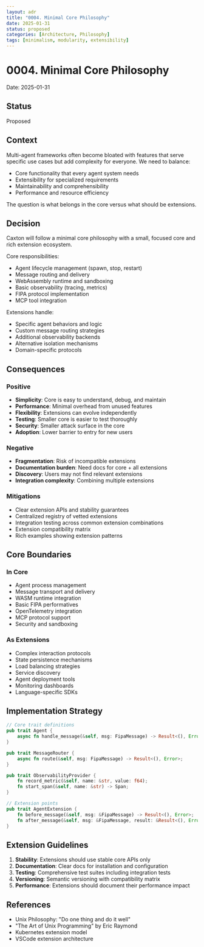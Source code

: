 ```yaml
---
layout: adr
title: "0004. Minimal Core Philosophy"
date: 2025-01-31
status: proposed
categories: [Architecture, Philosophy]
tags: [minimalism, modularity, extensibility]
---
```


# 0004. Minimal Core Philosophy

Date: 2025-01-31

## Status

Proposed

## Context

Multi-agent frameworks often become bloated with features that serve specific use cases but add complexity for everyone. We need to balance:
- Core functionality that every agent system needs
- Extensibility for specialized requirements
- Maintainability and comprehensibility
- Performance and resource efficiency

The question is what belongs in the core versus what should be extensions.

## Decision

Caxton will follow a minimal core philosophy with a small, focused core and rich extension ecosystem.

Core responsibilities:
- Agent lifecycle management (spawn, stop, restart)
- Message routing and delivery
- WebAssembly runtime and sandboxing
- Basic observability (tracing, metrics)
- FIPA protocol implementation
- MCP tool integration

Extensions handle:
- Specific agent behaviors and logic
- Custom message routing strategies
- Additional observability backends
- Alternative isolation mechanisms
- Domain-specific protocols

## Consequences

### Positive

- **Simplicity**: Core is easy to understand, debug, and maintain
- **Performance**: Minimal overhead from unused features
- **Flexibility**: Extensions can evolve independently
- **Testing**: Smaller core is easier to test thoroughly
- **Security**: Smaller attack surface in the core
- **Adoption**: Lower barrier to entry for new users

### Negative

- **Fragmentation**: Risk of incompatible extensions
- **Documentation burden**: Need docs for core + all extensions
- **Discovery**: Users may not find relevant extensions
- **Integration complexity**: Combining multiple extensions

### Mitigations

- Clear extension APIs and stability guarantees
- Centralized registry of vetted extensions
- Integration testing across common extension combinations
- Extension compatibility matrix
- Rich examples showing extension patterns

## Core Boundaries

### In Core
- Agent process management
- Message transport and delivery
- WASM runtime integration
- Basic FIPA performatives
- OpenTelemetry integration
- MCP protocol support
- Security and sandboxing

### As Extensions
- Complex interaction protocols
- State persistence mechanisms
- Load balancing strategies
- Service discovery
- Agent deployment tools
- Monitoring dashboards
- Language-specific SDKs

## Implementation Strategy

```rust
// Core trait definitions
pub trait Agent {
    async fn handle_message(&self, msg: FipaMessage) -> Result<(), Error>;
}

pub trait MessageRouter {
    async fn route(&self, msg: FipaMessage) -> Result<(), Error>;
}

pub trait ObservabilityProvider {
    fn record_metric(&self, name: &str, value: f64);
    fn start_span(&self, name: &str) -> Span;
}

// Extension points
pub trait AgentExtension {
    fn before_message(&self, msg: &FipaMessage) -> Result<(), Error>;
    fn after_message(&self, msg: &FipaMessage, result: &Result<(), Error>);
}
```

## Extension Guidelines

1. **Stability**: Extensions should use stable core APIs only
2. **Documentation**: Clear docs for installation and configuration
3. **Testing**: Comprehensive test suites including integration tests
4. **Versioning**: Semantic versioning with compatibility matrix
5. **Performance**: Extensions should document their performance impact

## References

- Unix Philosophy: "Do one thing and do it well"
- "The Art of Unix Programming" by Eric Raymond
- Kubernetes extension model
- VSCode extension architecture